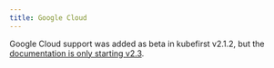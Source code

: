 ```yaml
---
title: Google Cloud
---
```


Google Cloud support was added as beta in kubefirst v2.1.2, but the [documentation is only starting v2.3](https://kubefirst.konstruct.io/next/gcp/overview).

